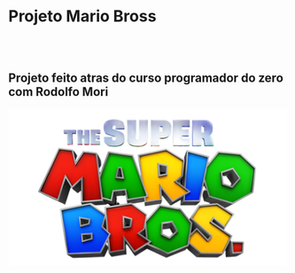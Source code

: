 <h1>Projeto Mario Bross</h1>
<br>
<br>
<h2>Projeto feito atras do curso programador do zero com Rodolfo Mori</h2>

<img src="https://github.com/MauroBielDaviPedro/Mario-Bross/blob/main/logo.png?raw=true">
